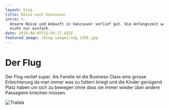 ```yaml
---
layout: blog
title: Reise nach Vancouver
intro: >-
  Unsere Reise und Ankunft in Vancouver verlief gut. Die Anfangszeit war aber
  nicht nur einfach.
date: 2019-04-05T22:56:17.425Z
featured_image: /blog-images/img_1356.jpg
---
```

# Der Flug

Der Flug verlief super. Als Familie ist die Business Class eine grosse Erleichterung da man immer was zu futtern kriegt und die Kinder genügend Platz haben um sich zu bewegen ohne dass sie immer wieder über andere Passagiere kriechen müssen.

![Tralala](/blog-images/img_1356.jpg)
